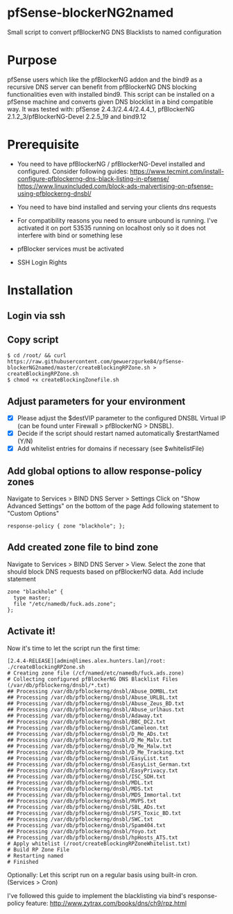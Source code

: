 # pfSense-blockerNG2named
Small script to convert pfBlockerNG DNS Blacklists to named configuration
# Purpose
pfSense users which like the pfBlockerNG addon and the bind9 as a recursive DNS server can benefit from pfBlockerNG DNS blocking functionalities even with installed bind9.
This script can be installed on a pfSense machine and converts given DNS blocklist in a bind compatible way. 
It was tested with: pfSense 2.4.3/2.4.4/2.4.4_1, pfBlockerNG 2.1.2_3/pfBlockerNG-Devel 2.2.5_19 and bind9.12
# Prerequisite

   * You need to have pfBlockerNG / pfBlockerNG-Devel installed and configured. Consider following guides: https://www.tecmint.com/install-configure-pfblockerng-dns-black-listing-in-pfsense/
https://www.linuxincluded.com/block-ads-malvertising-on-pfsense-using-pfblockerng-dnsbl/

   * You need to have bind installed and serving your clients dns requests
   
   * For compatibility reasons you need to ensure unbound is running. I've activated it on port 53535 running on localhost only so it does not interfere with bind or something lese
   
   * pfBlocker services must be activated
   
   * SSH Login Rights
# Installation
## Login via ssh
## Copy script
```
$ cd /root/ && curl https://raw.githubusercontent.com/gewuerzgurke84/pfSense-blockerNG2named/master/createBlockingRPZone.sh > createBlockingRPZone.sh
$ chmod +x createBlockingZonefile.sh
```
## Adjust parameters for your environment
- [x] Please adjust the $destVIP parameter to the configured DNSBL Virtual IP (can be found unter Firewall > pfBlockerNG > DNSBL).
- [x] Decide if the script should restart named automatically $restartNamed (Y/N)
- [x] Add whitelist entries for domains if necessary (see $whitelistFile)
## Add global options to allow response-policy zones
Navigate to Services > BIND DNS Server > Settings
Click on "Show Advanced Settings" on the bottom of the page
Add following statement to "Custom Options"
```
response-policy { zone "blackhole"; };
```
## Add created zone file to bind zone
Navigate to Services > BIND DNS Server > View.
Select the zone that should block DNS requests based on pfBlockerNG data.
Add include statement
```
zone "blackhole" {
  type master;
  file "/etc/namedb/fuck.ads.zone";
};
```
## Activate it!
Now it's time to let the script run the first time:
```
[2.4.4-RELEASE][admin@limes.alex.hunters.lan]/root: ./createBlockingRPZone.sh
# Creating zone file (/cf/named/etc/namedb/fuck.ads.zone)
# Collecting configured pfBlockerNG DNS Blacklist Files (/var/db/pfblockerng/dnsbl/*.txt)
## Processing /var/db/pfblockerng/dnsbl/Abuse_DOMBL.txt
## Processing /var/db/pfblockerng/dnsbl/Abuse_URLBL.txt
## Processing /var/db/pfblockerng/dnsbl/Abuse_Zeus_BD.txt
## Processing /var/db/pfblockerng/dnsbl/Abuse_urlhaus.txt
## Processing /var/db/pfblockerng/dnsbl/Adaway.txt
## Processing /var/db/pfblockerng/dnsbl/BBC_DC2.txt
## Processing /var/db/pfblockerng/dnsbl/Cameleon.txt
## Processing /var/db/pfblockerng/dnsbl/D_Me_ADs.txt
## Processing /var/db/pfblockerng/dnsbl/D_Me_Malv.txt
## Processing /var/db/pfblockerng/dnsbl/D_Me_Malw.txt
## Processing /var/db/pfblockerng/dnsbl/D_Me_Tracking.txt
## Processing /var/db/pfblockerng/dnsbl/EasyList.txt
## Processing /var/db/pfblockerng/dnsbl/EasyList_German.txt
## Processing /var/db/pfblockerng/dnsbl/EasyPrivacy.txt
## Processing /var/db/pfblockerng/dnsbl/ISC_SDH.txt
## Processing /var/db/pfblockerng/dnsbl/MDL.txt
## Processing /var/db/pfblockerng/dnsbl/MDS.txt
## Processing /var/db/pfblockerng/dnsbl/MDS_Immortal.txt
## Processing /var/db/pfblockerng/dnsbl/MVPS.txt
## Processing /var/db/pfblockerng/dnsbl/SBL_ADs.txt
## Processing /var/db/pfblockerng/dnsbl/SFS_Toxic_BD.txt
## Processing /var/db/pfblockerng/dnsbl/SWC.txt
## Processing /var/db/pfblockerng/dnsbl/Spam404.txt
## Processing /var/db/pfblockerng/dnsbl/Yoyo.txt
## Processing /var/db/pfblockerng/dnsbl/hpHosts_ATS.txt
# Apply whitelist (/root/createBlockingRPZoneWhitelist.txt)
# Build RP Zone File
# Restarting named
# Finished
```
Optionally:
Let this script run on a regular basis using built-in cron. (Services > Cron)

I've followed this guide to implement the blacklisting via bind's response-policy feature:
http://www.zytrax.com/books/dns/ch9/rpz.html


